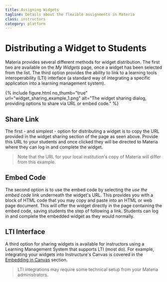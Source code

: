 ```yaml
---
title: Assigning Widgets
tagline: Details about the flexible assignments in Materia
class: instructors
category: platform
---
```

# Distributing a Widget to Students

Materia provides several different methods for widget distribution. The first two are available on the *My Widgets* page, once a widget has been selected from the list. The third option provides the ability to link to a learning tools interoperability (LTI) interface (a standard way of integrating a specific application into a learning management system).

{% include figure.html
	no_thumb="true"
	url="widget_sharing_example_1.png"
	alt="The widget sharing dialog, providing options to share via URL or embed code."
%}

## Share Link
The first - and simplest - option for distributing a widget is to copy the URL provided in the widget sharing section of the page as seen above. Provide this URL to your students and once clicked they will be directed to Materia where they can log in and complete the widget.

> Note that the URL for your local institution's copy of Materia will differ from this example.


## Embed Code
The second option is to use the embed code by selecting the *use the embed code* link underneath the widget's URL. This provides you with a block of HTML code that you may copy and paste into an HTML or web page document. This will offer the widget directly in the page containing the embed code, saving students the step of following a link. Students can log in and complete the embedded widget as they would normally.

## LTI Interface
A third option for sharing widgets is available for instructors using a Learning Management System that supports LTI (most do). For example, integrating your  widgets into Instructure's Canvas is covered in the [Embedding in Canvas](/embedding-in-canvas.html) section.

> LTI integrations may require some technical setup from your Materia administrators.
